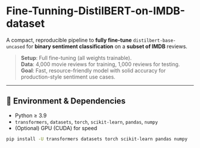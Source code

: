 # Fine-Tunning-DistilBERT-on-IMDB-dataset
A compact, reproducible pipeline to **fully fine-tune** `distilbert-base-uncased` for **binary sentiment classification** on a **subset of IMDB** reviews.

> **Setup**: Full fine-tuning (all weights trainable).  
> **Data**: 4,000 movie reviews for training, 1,000 reviews for testing.  
> **Goal**: Fast, resource-friendly model with solid accuracy for production-style sentiment use cases.

---

## 🔧 Environment & Dependencies

- Python ≥ 3.9
- `transformers`, `datasets`, `torch`, `scikit-learn`, `pandas`, `numpy`
- (Optional) GPU (CUDA) for speed

```bash
pip install -U transformers datasets torch scikit-learn pandas numpy
